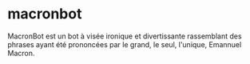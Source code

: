 # macronbot
MacronBot est un bot à visée ironique et divertissante rassemblant des phrases ayant été prononcées par le grand, le seul, l'unique, Emannuel Macron.
